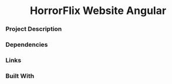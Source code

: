 # <h1 align="center">HorrorFlix Website Angular</h1>

 ### Project Description

### Dependencies

### Links

### Built With
